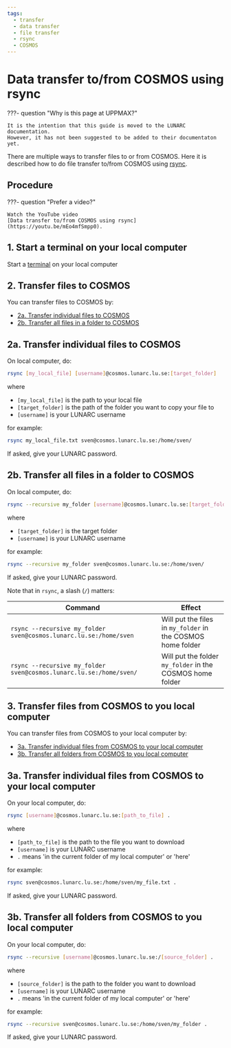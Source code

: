 ```yaml
---
tags:
  - transfer
  - data transfer
  - file transfer
  - rsync
  - COSMOS
---
```


# Data transfer to/from COSMOS using rsync

???- question "Why is this page at UPPMAX?"

    It is the intention that this guide is moved to the LUNARC documentation.
    However, it has not been suggested to be added to their documentaton
    yet.

There are multiple ways to transfer files to or from COSMOS.
Here it is described how to do file transfer to/from COSMOS
using [rsync](../software/rsync.md).

## Procedure

???- question "Prefer a video?"

    Watch the YouTube video
    [Data transfer to/from COSMOS using rsync](https://youtu.be/mEo4mfSmpp0).

## 1. Start a terminal on your local computer

Start a [terminal](../software/terminal.md) on your local computer

## 2. Transfer files to COSMOS

You can transfer files to COSMOS by:

- [2a. Transfer individual files to COSMOS](#2a-transfer-individual-files-to-cosmos)
- [2b. Transfer all files in a folder to COSMOS](#2b-transfer-all-files-in-a-folder-to-cosmos)

## 2a. Transfer individual files to COSMOS

On local computer, do:

```bash
rsync [my_local_file] [username]@cosmos.lunarc.lu.se:[target_folder]
```

where

- `[my_local_file]` is the path to your local file
- `[target_folder]` is the path of the folder you want to copy your file to
- `[username]` is your LUNARC username

for example:

```bash
rsync my_local_file.txt sven@cosmos.lunarc.lu.se:/home/sven/
```

If asked, give your LUNARC password.

## 2b. Transfer all files in a folder to COSMOS

On local computer, do:

```bash
rsync --recursive my_folder [username]@cosmos.lunarc.lu.se:[target_folder]
```

where

- `[target_folder]` is the target folder
- `[username]` is your LUNARC username

for example:

```bash
rsync --recursive my_folder sven@cosmos.lunarc.lu.se:/home/sven/
```

If asked, give your LUNARC password.

Note that in `rsync`, a slash (`/`) matters:

Command                                                            |Effect
-------------------------------------------------------------------|------------------------------------------------------------
`rsync --recursive my_folder sven@cosmos.lunarc.lu.se:/home/sven` |Will put the files in `my_folder` in the COSMOS home folder
`rsync --recursive my_folder sven@cosmos.lunarc.lu.se:/home/sven/`|Will put the folder `my_folder` in the COSMOS home folder

## 3. Transfer files from COSMOS to you local computer

You can transfer files from COSMOS to your local computer by:

- [3a. Transfer individual files from COSMOS to your local computer](#3a-transfer-individual-files-from-cosmos-to-your-local-computer)
- [3b. Transfer all folders from COSMOS to you local computer](#3b-transfer-all-folders-from-cosmos-to-you-local-computer)

## 3a. Transfer individual files from COSMOS to your local computer

On your local computer, do:

```bash
rsync [username]@cosmos.lunarc.lu.se:[path_to_file] .
```

where

- `[path_to_file]` is the path to the file you want to download
- `[username]` is your LUNARC username
- `.` means 'in the current folder of my local computer' or 'here'

for example:

```bash
rsync sven@cosmos.lunarc.lu.se:/home/sven/my_file.txt .
```

If asked, give your LUNARC password.

## 3b. Transfer all folders from COSMOS to you local computer

On your local computer, do:

```bash
rsync --recursive [username]@cosmos.lunarc.lu.se:/[source_folder] .
```

where

- `[source_folder]` is the path to the folder you want to download
- `[username]` is your LUNARC username
- `.` means 'in the current folder of my local computer' or 'here'

for example:

```bash
rsync --recursive sven@cosmos.lunarc.lu.se:/home/sven/my_folder .
```

If asked, give your LUNARC password.
